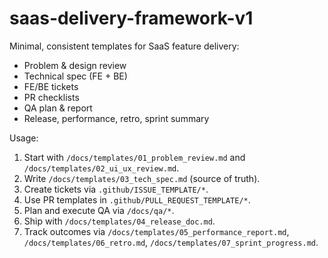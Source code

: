 # saas-delivery-framework-v1

Minimal, consistent templates for SaaS feature delivery:
- Problem & design review
- Technical spec (FE + BE)
- FE/BE tickets
- PR checklists
- QA plan & report
- Release, performance, retro, sprint summary

Usage:
1) Start with `/docs/templates/01_problem_review.md` and `/docs/templates/02_ui_ux_review.md`.
2) Write `/docs/templates/03_tech_spec.md` (source of truth).
3) Create tickets via `.github/ISSUE_TEMPLATE/*`.
4) Use PR templates in `.github/PULL_REQUEST_TEMPLATE/*`.
5) Plan and execute QA via `/docs/qa/*`.
6) Ship with `/docs/templates/04_release_doc.md`.
7) Track outcomes via `/docs/templates/05_performance_report.md`, `/docs/templates/06_retro.md`, `/docs/templates/07_sprint_progress.md`.
